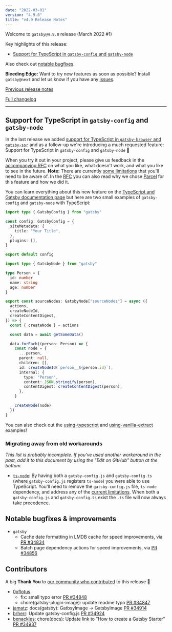 ```yaml
---
date: "2022-03-01"
version: "4.9.0"
title: "v4.9 Release Notes"
---
```


Welcome to `gatsby@4.9.0` release (March 2022 #1)

Key highlights of this release:

- [Support for TypeScript in `gatsby-config` and `gatsby-node`](#support-for-typescript-in-gatsby-config-and-gatsby-node)

Also check out [notable bugfixes](#notable-bugfixes--improvements).

**Bleeding Edge:** Want to try new features as soon as possible? Install `gatsby@next` and let us know
if you have any [issues](https://github.com/gatsbyjs/gatsby/issues).

[Previous release notes](/docs/reference/release-notes/v4.8)

[Full changelog][full-changelog]

---

## Support for TypeScript in `gatsby-config` and `gatsby-node`

In the last release we added [support for TypeScript in `gatsby-browser` and `gatsby-ssr`](/docs/reference/release-notes/v4.8/#support-for-typescript-in-gatsby-browser-and-gatsby-ssr) and as a follow-up we're introducing a much requested feature: Support for TypeScript in `gatsby-config` and `gatsby-node` 🎉

When you try it out in your project, please give us feedback in the [accompanying RFC](https://github.com/gatsbyjs/gatsby/discussions/34613) on what you like, what doesn't work, and what you like to see in the future. **Note:** There are currently [some limitations](/docs/how-to/custom-configuration/typescript/#current-limitations) that you'll need to be aware of. In the [RFC](https://github.com/gatsbyjs/gatsby/discussions/34613) you can also read why we chose [Parcel](https://parceljs.org/) for this feature and how we did it.

You can learn everything about this new feature on the [TypeScript and Gatsby documentation page](/docs/how-to/custom-configuration/typescript/) but here are two small examples of `gatsby-config` and `gatsby-node` with TypeScript:

```ts:title=gatsby-config.ts
import type { GatsbyConfig } from "gatsby"

const config: GatsbyConfig = {
  siteMetadata: {
    title: "Your Title",
  },
  plugins: [],
}

export default config
```

```ts:title=gatsby-node.ts
import type { GatsbyNode } from "gatsby"

type Person = {
  id: number
  name: string
  age: number
}

export const sourceNodes: GatsbyNode["sourceNodes"] = async ({
  actions,
  createNodeId,
  createContentDigest,
}) => {
  const { createNode } = actions

  const data = await getSomeData()

  data.forEach((person: Person) => {
    const node = {
      ...person,
      parent: null,
      children: [],
      id: createNodeId(`person__${person.id}`),
      internal: {
        type: "Person",
        content: JSON.stringify(person),
        contentDigest: createContentDigest(person),
      },
    }

    createNode(node)
  })
}
```

You can also check out the [using-typescript](https://github.com/gatsbyjs/gatsby/tree/master/examples/using-typescript) and [using-vanilla-extract](https://github.com/gatsbyjs/gatsby/tree/master/examples/using-vanilla-extract) examples!

### Migrating away from old workarounds

_This list is probably incomplete. If you've used another workaround in the past, add it to this document by using the "Edit on GitHub" button at the bottom._

- [`ts-node`](https://typestrong.org/ts-node/): By having both a `gatsby-config.js` and `gatsby-config.ts` (where `gatsby-config.js` registers `ts-node`) you were able to use TypeScript. You'll need to remove the `gatsby-config.js` file, `ts-node` dependency, and address any of the [current limitations](/docs/how-to/custom-configuration/typescript/#current-limitations). When both a `gatsby-config.js` and `gatsby-config.ts` exist the `.ts` file will now always take precedence.

## Notable bugfixes & improvements

- `gatsby`
  - Cache date formatting in LMDB cache for speed improvements, via [PR #34834](https://github.com/gatsbyjs/gatsby/pull/34834)
  - Batch page dependency actions for speed improvements, via [PR #34856](https://github.com/gatsbyjs/gatsby/pull/34856)

## Contributors

A big **Thank You** to [our community who contributed][full-changelog] to this release 💜

- [0xflotus](https://github.com/0xflotus)
  - fix: small typo error [PR #34848](https://github.com/gatsbyjs/gatsby/pull/34848)
  - chore(gatsby-plugin-image): update readme typo [PR #34847](https://github.com/gatsbyjs/gatsby/pull/34847)
- [jamatz](https://github.com/jamatz): docs(gatsby): GatbsyImage -> GatsbyImage [PR #34914](https://github.com/gatsbyjs/gatsby/pull/34914)
- [brherr](https://github.com/brherr): Update gatsby-config.js [PR #34924](https://github.com/gatsbyjs/gatsby/pull/34924)
- [benackles](https://github.com/benackles): chore(docs): Update link to "How to create a Gatsby Starter" [PR #34937](https://github.com/gatsbyjs/gatsby/pull/34937)

[full-changelog]: https://github.com/gatsbyjs/gatsby/compare/gatsby@4.9.0-next.0...gatsby@4.9.0
